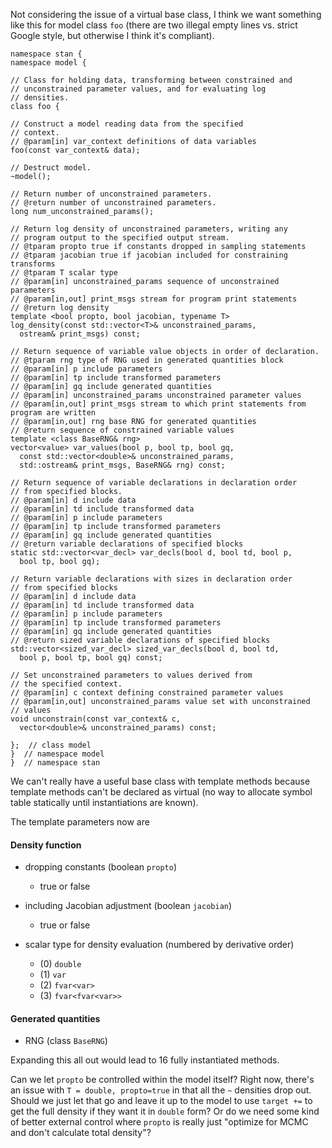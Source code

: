 
Not considering the issue of a virtual base class, I think we want something like this for model class `foo` (there are two illegal empty lines vs. strict Google style, but otherwise I think it's compliant).

```
namespace stan {
namespace model {

// Class for holding data, transforming between constrained and
// unconstrained parameter values, and for evaluating log
// densities.
class foo {

// Construct a model reading data from the specified
// context.
// @param[in] var_context definitions of data variables
foo(const var_context& data);

// Destruct model.
~model();

// Return number of unconstrained parameters.
// @return number of unconstrained parameters.
long num_unconstrained_params();

// Return log density of unconstrained parameters, writing any
// program output to the specified output stream.
// @tparam propto true if constants dropped in sampling statements
// @tparam jacobian true if jacobian included for constraining transforms
// @tparam T scalar type
// @param[in] unconstrained_params sequence of unconstrained parameters
// @param[in,out] print_msgs stream for program print statements
// @return log density
template <bool propto, bool jacobian, typename T>
log_density(const std::vector<T>& unconstrained_params, 
  ostream& print_msgs) const;

// Return sequence of variable value objects in order of declaration.
// @tparam rng type of RNG used in generated quantities block
// @param[in] p include parameters
// @param[in] tp include transformed parameters
// @param[in] gq include generated quantities
// @param[in] unconstrained_params unconstrained parameter values
// @param[in,out] print_msgs stream to which print statements from program are written
// @param[in,out] rng base RNG for generated quantities
// @return sequence of constrained variable values
template <class BaseRNG& rng>
vector<value> var_values(bool p, bool tp, bool gq,
  const std::vector<double>& unconstrained_params,
  std::ostream& print_msgs, BaseRNG& rng) const;

// Return sequence of variable declarations in declaration order
// from specified blocks.
// @param[in] d include data
// @param[in] td include transformed data
// @param[in] p include parameters
// @param[in] tp include transformed parameters
// @param[in] gq include generated quantities
// @return variable declarations of specified blocks
static std::vector<var_decl> var_decls(bool d, bool td, bool p,
  bool tp, bool gq);

// Return variable declarations with sizes in declaration order
// from specified blocks
// @param[in] d include data
// @param[in] td include transformed data
// @param[in] p include parameters
// @param[in] tp include transformed parameters
// @param[in] gq include generated quantities
// @return sized variable declarations of specified blocks
std::vector<sized_var_decl> sized_var_decls(bool d, bool td,
  bool p, bool tp, bool gq) const;

// Set unconstrained parameters to values derived from
// the specified context.
// @param[in] c context defining constrained parameter values
// @param[in,out] unconstrained_params value set with unconstrained
// values
void unconstrain(const var_context& c,
  vector<double>& unconstrained_params) const;

};  // class model
}  // namespace model
}  // namespace stan
```

We can't really have a useful base class with template methods because template methods can't be declared as virtual (no way to allocate symbol table statically until instantiations are known).

The template parameters now are

#### Density function

* dropping constants (boolean `propto`)
    - true or false

* including Jacobian adjustment (boolean `jacobian`)
    - true or false

* scalar type for density evaluation (numbered by derivative order)

    - (0) `double`
    - (1) `var`
    - (2) `fvar<var>`
    - (3) `fvar<fvar<var>>`

#### Generated quantities

* RNG (class `BaseRNG`)

Expanding this all out would lead to 16 fully instantiated methods.

Can we let `propto` be controlled within the model itself?  Right now, there's an issue with `T = double, propto=true` in that all the `~` densities drop out.  Should we just let that go and leave it up to the model to use `target +=` to get the full density if they want it in `double` form?  Or do we need some kind of better external control where `propto` is really just "optimize for MCMC and don't calculate total density"?